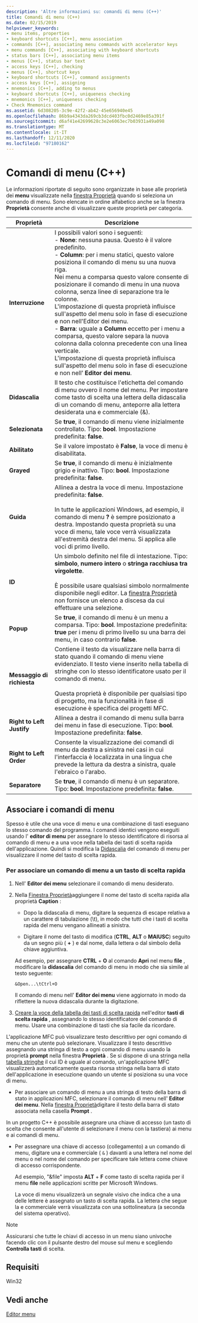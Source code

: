 ```yaml
---
description: 'Altre informazioni su: comandi di menu (C++)'
title: Comandi di menu (C++)
ms.date: 02/15/2019
helpviewer_keywords:
- menu items, properties
- keyboard shortcuts [C++], menu association
- commands [C++], associating menu commands with accelerator keys
- menu commands [C++], associating with keyboard shortcuts
- status bars [C++], associating menu items
- menus [C++], status bar text
- access keys [C++], checking
- menus [C++], shortcut keys
- keyboard shortcuts [C++], command assignments
- access keys [C++], assigning
- mnemonics [C++], adding to menus
- keyboard shortcuts [C++], uniqueness checking
- mnemonics [C++], uniqueness checking
- Check Mnemonics command
ms.assetid: 6d308205-3c9e-42f2-ab42-45e656940e45
ms.openlocfilehash: 86b9a4343da269cb3dcd403fbc0d2469e85a391f
ms.sourcegitcommit: d6af41e42699628c3e2e6063ec7b03931a49a098
ms.translationtype: MT
ms.contentlocale: it-IT
ms.lasthandoff: 12/11/2020
ms.locfileid: "97180162"
---
```

# <a name="menu-commands-c"></a>Comandi di menu (C++)

Le informazioni riportate di seguito sono organizzate in base alle proprietà dei **menu** visualizzate nella [finestra Proprietà](/visualstudio/ide/reference/properties-window) quando si seleziona un comando di menu. Sono elencate in ordine alfabetico anche se la finestra **Proprietà** consente anche di visualizzare queste proprietà per categoria.

|Proprietà|Descrizione|
|--------------|-----------------|
|**Interruzione**|I possibili valori sono i seguenti:<br/>  - **None**: nessuna pausa. Questo è il valore predefinito.<br/>  - **Column**: per i menu statici, questo valore posiziona il comando di menu su una nuova riga.<br/>      Nei menu a comparsa questo valore consente di posizionare il comando di menu in una nuova colonna, senza linee di separazione tra le colonne.<br/>      L'impostazione di questa proprietà influisce sull'aspetto del menu solo in fase di esecuzione e non nell'Editor dei menu.<br />   - **Barra**: uguale a **Column** eccetto per i menu a comparsa, questo valore separa la nuova colonna dalla colonna precedente con una linea verticale.<br/>      L'impostazione di questa proprietà influisca sull'aspetto del menu solo in fase di esecuzione e non nell' **Editor dei menu**.|
|**Didascalia**|Il testo che costituisce l'etichetta del comando di menu ovvero il nome del menu. Per impostare come tasto di scelta una lettera della didascalia di un comando di menu, anteporre alla lettera desiderata una e commerciale (&).|
|**Selezionata**|Se **true**, il comando di menu viene inizialmente controllato. Tipo: **bool**. Impostazione predefinita: **false**.|
|**Abilitato**|Se il valore impostato è **False**, la voce di menu è disabilitata.|
|**Grayed**|Se **true**, il comando di menu è inizialmente grigio e inattivo. Tipo: **bool**. Impostazione predefinita: **false**.|
|**Guida**|Allinea a destra la voce di menu. Impostazione predefinita: **false**.<br/><br/>In tutte le applicazioni Windows, ad esempio, il comando di menu **?** è sempre posizionato a destra. Impostando questa proprietà su una voce di menu, tale voce verrà visualizzata all'estremità destra del menu. Si applica alle voci di primo livello.|
|**ID**|Un simbolo definito nel file di intestazione. Tipo: **simbolo**, **numero intero** o **stringa racchiusa tra virgolette**.<br/><br/>È possibile usare qualsiasi simbolo normalmente disponibile negli editor. La [finestra Proprietà](/visualstudio/ide/reference/properties-window) non fornisce un elenco a discesa da cui effettuare una selezione.|
|**Popup**|Se **true**, il comando di menu è un menu a comparsa. Tipo: **bool**. Impostazione predefinita: **true** per i menu di primo livello su una barra dei menu, in caso contrario **false**.|
|**Messaggio di richiesta**|Contiene il testo da visualizzare nella barra di stato quando il comando di menu viene evidenziato. Il testo viene inserito nella tabella di stringhe con lo stesso identificatore usato per il comando di menu.<br/><br/>Questa proprietà è disponibile per qualsiasi tipo di progetto, ma la funzionalità in fase di esecuzione è specifica dei progetti MFC.|
|**Right to Left Justify**|Allinea a destra il comando di menu sulla barra dei menu in fase di esecuzione. Tipo: **bool**. Impostazione predefinita: **false**.|
|**Right to Left Order**|Consente la visualizzazione dei comandi di menu da destra a sinistra nei casi in cui l'interfaccia è localizzata in una lingua che prevede la lettura da destra a sinistra, quale l'ebraico o l'arabo.|
|**Separatore**|Se **true**, il comando di menu è un separatore. Tipo: **bool**. Impostazione predefinita: **false**.|

## <a name="associate-menu-commands"></a>Associare i comandi di menu

Spesso è utile che una voce di menu e una combinazione di tasti eseguano lo stesso comando del programma. I comandi identici vengono eseguiti usando l' **editor di menu** per assegnare lo stesso identificatore di risorsa al comando di menu e a una voce nella tabella dei tasti di scelta rapida dell'applicazione. Quindi si modifica la [Didascalia](../windows/menu-command-properties.md) del comando di menu per visualizzare il nome del tasto di scelta rapida.

### <a name="to-associate-a-menu-command-with-an-accelerator-key"></a>Per associare un comando di menu a un tasto di scelta rapida

1. Nell' **Editor dei menu** selezionare il comando di menu desiderato.

1. Nella [Finestra Proprietà](/visualstudio/ide/reference/properties-window)aggiungere il nome del tasto di scelta rapida alla proprietà **Caption** :

   - Dopo la didascalia di menu, digitare la sequenza di escape relativa a un carattere di tabulazione (\t), in modo che tutti che i tasti di scelta rapida del menu vengano allineati a sinistra.

   - Digitare il nome del tasto di modifica (**CTRL**, **ALT** o **MAIUSC**) seguito da un segno più ( **+** ) e dal nome, dalla lettera o dal simbolo della chiave aggiuntiva.

   Ad esempio, per assegnare **CTRL** + **O** al comando **Apri** nel menu **file** , modificare la **didascalia** del comando di menu in modo che sia simile al testo seguente:

   ```
   &Open...\tCtrl+O
   ```

   Il comando di menu nell' **Editor dei menu** viene aggiornato in modo da riflettere la nuova didascalia durante la digitazione.

1. [Creare la voce della tabella dei tasti di scelta rapida](./accelerator-editor.md) nell'editor **tasti di scelta rapida** , assegnando lo stesso identificatore del comando di menu. Usare una combinazione di tasti che sia facile da ricordare.

L'applicazione MFC può visualizzare testo descrittivo per ogni comando di menu che un utente può selezionare. Visualizzare il testo descrittivo assegnando una stringa di testo a ogni comando di menu usando la proprietà **prompt** nella finestra **Proprietà** . Se si dispone di una stringa nella [tabella stringhe](../windows/string-editor.md) il cui ID è uguale al comando, un'applicazione MFC visualizzerà automaticamente questa risorsa stringa nella barra di stato dell'applicazione in esecuzione quando un utente si posiziona su una voce di menu.

- Per associare un comando di menu a una stringa di testo della barra di stato in applicazioni MFC, selezionare il comando di menu nell' **Editor dei menu**. Nella [finestra Proprietà](/visualstudio/ide/reference/properties-window)digitare il testo della barra di stato associata nella casella **Prompt** .

In un progetto C++ è possibile assegnare una chiave di accesso (un tasto di scelta che consente all'utente di selezionare il menu con la tastiera) ai menu e ai comandi di menu.

- Per assegnare una chiave di accesso (collegamento) a un comando di menu, digitare una e commerciale ( `&` ) davanti a una lettera nel nome del menu o nel nome del comando per specificare tale lettera come chiave di accesso corrispondente.

   Ad esempio, "&file" imposta **ALT** + **F** come tasto di scelta rapida per il menu **file** nelle applicazioni scritte per Microsoft Windows.

   La voce di menu visualizzerà un segnale visivo che indica che a una delle lettere è assegnato un tasto di scelta rapida. La lettera che segue la e commerciale verrà visualizzata con una sottolineatura (a seconda del sistema operativo).

> [!NOTE]
> Assicurarsi che tutte le chiavi di accesso in un menu siano univoche facendo clic con il pulsante destro del mouse sul menu e scegliendo **Controlla tasti** di scelta.

## <a name="requirements"></a>Requisiti

Win32

## <a name="see-also"></a>Vedi anche

[Editor menu](../windows/menu-editor.md)

<!--
[Strings (ATL/MFC)](../atl-mfc-shared/strings-atl-mfc.md)<br/>-->
